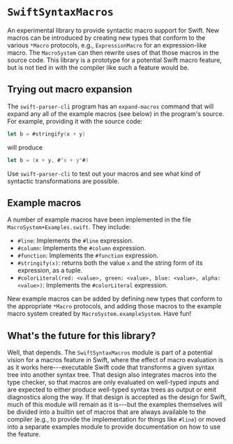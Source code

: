 # ``SwiftSyntaxMacros``



An experimental library to provide syntactic macro support for Swift. New macros can be introduced by creating new types that conform to the various `*Macro` protocols, e.g., `ExpressionMacro` for an expression-like macro. The `MacroSystem` can then rewrite uses of that those macros in the source code. This library is a prototype for a potential Swift macro feature, but is not tied in with the compiler like such a feature would be.

## Trying out macro expansion

The `swift-parser-cli` program has an `expand-macros` command that will expand any all of the example macros (see below) in the program's source. For example, providing it with the source code:

```swift
let b = #stringify(x + y)
```

will produce

```swift
let b = (x + y, #"x + y"#)
```

Use `swift-parser-cli` to test out your macros and see what kind of syntactic transformations are possible.

## Example macros

A number of example macros have been implemented in the file `MacroSystem+Examples.swift`. They include:

* `#line`: Implements the `#line` expression.
* `#column`: Implements the `#column` expression.
* `#function`: Implements the `#function` expression.
* `#stringify(x)`: returns both the value `x` and the string form of its expression, as a tuple.
* `#colorLiteral(red: <value>, green: <value>, blue: <value>, alpha: <value>)`: Implements the `#colorLiteral` expression.

New example macros can be added by defining new types that conform to the appropriate `*Macro` protocols, and adding those macros to the example macro system created by `MacroSystem.exampleSystem`. Have fun!

## What's the future for this library?

Well, that depends. The `SwiftSyntaxMacros` module is part of a potential vision for a macros feature in Swift, where the effect of macro evaluation is as it works here---executable Swift code that transforms a given syntax tree into another syntax tree. That design also integrates macros into the type checker, so that macros are only evaluated on well-typed inputs and are expected to either produce well-typed syntax trees as output or emit diagnostics along the way. If that design is accepted as the design for Swift, much of this module will remain as it is---but the examples themselves will be divided into a builtin set of macros that are always available to the compiler (e.g., to provide the implementation for things like `#line`) or moved into a separate examples module to provide documentation on how to use the feature.
